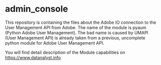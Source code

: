 # admin_console
This repository is containing the files about the Adobe IO connection to the User Management API from Adobe. 
The name of the module is pyaum (Python Adobe User Management).
The bad name is caused by UMAPI (User Management API) is already taken from a previous, uncomplete python module for Adobe User Management API.

You will find detail description of the Module capabilities on https://www.datanalyst.info


